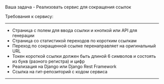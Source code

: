 Ваша задачa - Реализовать сервис для сокращения ссылок

Требования к сервису:

----------------------------------------------------------------------------------------------------------------
-	Страница с полем для ввода ссылки и кнопкой или API для генерации
-	Страница со статистикой переходов по коротким ссылкам
-	Переход по сокращенной ссылке перенаправляет на оригинальный URL
-	Токен короткой ссылки должен быть длиной 6 символов и состоять из букв (разного регистра) и цифр
-	Реализация на Django или Django Rest Framework
-	Ссылка на гит-репозиторий с кодом сервиса

----------------------------------------------------------------------------------------------------------------
